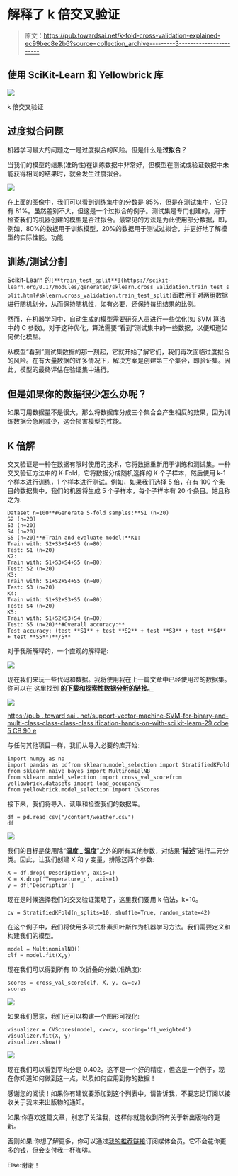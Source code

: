 # 解释了 k 倍交叉验证

> 原文：<https://pub.towardsai.net/k-fold-cross-validation-explained-ec99bec8e2b6?source=collection_archive---------3----------------------->

## 使用 SciKit-Learn 和 Yellowbrick 库

![](img/5b2390c9f4c480d0e336b202f52801c6.png)

k 倍交叉验证

## 过度拟合问题

机器学习最大的问题之一是过度拟合的风险。但是什么是**过拟合**？

当我们的模型的结果(准确性)在训练数据中非常好，但模型在测试或验证数据中未能获得相同的结果时，就会发生过度拟合。

![](img/939d2aa765389bd020660d0fc34142fc.png)

在上面的图像中，我们可以看到训练集中的分数是 85%，但是在测试集中，它只有 81%。虽然差别不大，但这是一个过拟合的例子。测试集是专门创建的，用于检查我们的机器创建的模型是否过拟合。最常见的方法是为此使用部分数据，即，例如，80%的数据用于训练模型，20%的数据用于测试过拟合，并更好地了解模型的实际性能。功能

## 训练/测试分割

Scikit-Learn 的`[**train_test_split**](https://scikit-learn.org/0.17/modules/generated/sklearn.cross_validation.train_test_split.html#sklearn.cross_validation.train_test_split)`函数用于对两组数据进行随机划分，从而保持随机性，如有必要，还保持每组结果的比例。

然而，在机器学习中，自动生成的模型需要研究人员进行一些优化(如 SVM 算法中的 C 参数)。对于这种优化，算法需要“看到”测试集中的一些数据，以便知道如何优化模型。

从模型“看到”测试集数据的那一刻起，它就开始了解它们，我们再次面临过度拟合的风险。在有大量数据的许多情况下，解决方案是创建第三个集合，即验证集。因此，模型的最终评估在验证集中进行。

## 但是如果你的数据很少怎么办呢？

如果可用数据量不是很大，那么将数据库分成三个集合会产生相反的效果，因为训练数据会急剧减少，这会损害模型的性能。

## K 倍解

交叉验证是一种在数据有限时使用的技术，它将数据重新用于训练和测试集。一种交叉验证方法中的 K-Fold，它将数据分成随机选择的 K 个子样本，然后使用 k-1 个样本进行训练，1 个样本进行测试。例如，如果我们选择 5 倍，在有 100 个条目的数据集中，我们的机器将生成 5 个子样本，每个子样本有 20 个条目。姑且称之为:

```
Dataset n=100**#Generate 5-fold samples:**S1 (n=20)
S2 (n=20)
S3 (n=20)
S4 (n=20)
S5 (n=20)**#Train and evaluate model:**K1:
Train with: S2+S3+S4+S5 (n=80)
Test: S1 (n=20)
K2:
Train with: S1+S3+S4+S5 (n=80)
Test: S2 (n=20)
K3:
Train with: S1+S2+S4+S5 (n=80)
Test: S3 (n=20)
K4:
Train with: S1+S2+S3+S5 (n=80)
Test: S4 (n=20)
K5:
Train with: S1+S2+S3+S4 (n=80)
Test: S5 (n=20)**#Overall accuracy:**
Test accuracy: (test **S1** + test **S2** + test **S3** + test **S4** + test **S5**)**/5**
```

对于我所解释的，一个直观的解释是:

![](img/5b2390c9f4c480d0e336b202f52801c6.png)

现在我们来玩一些代码和数据。我将使用我在上一篇文章中已经使用过的数据集。你可以在 这里找到 [**的下载和探索性数据分析的链接。**](/support-vector-machine-svm-for-binary-and-multiclass-classification-hands-on-with-scikit-learn-29cdbe5cb90e)

![](img/776297acfbbde58c8a2bef274aa758be.png)

[https://pub . toward sai . net/support-vector-machine-SVM-for-binary-and-multi-class-class-class-class ification-hands-on-with-sci kit-learn-29 cdbe 5 CB 90 e](/support-vector-machine-svm-for-binary-and-multiclass-classification-hands-on-with-scikit-learn-29cdbe5cb90e)

与任何其他项目一样，我们从导入必要的库开始:

```
import numpy as np
import pandas as pdfrom sklearn.model_selection import StratifiedKFold
from sklearn.naive_bayes import MultinomialNB
from sklearn.model_selection import cross_val_scorefrom yellowbrick.datasets import load_occupancy
from yellowbrick.model_selection import CVScores
```

接下来，我们将导入、读取和检查我们的数据库。

```
df = pd.read_csv("/content/weather.csv")
df
```

![](img/79ad2bdcad9ab4eda394d9982ee6fa69.png)

我们的目标是使用除“**温度 _ 温度**”之外的所有其他参数，对结果“**描述**”进行二元分类。因此，让我们创建 X 和 y 变量，排除这两个参数:

```
X = df.drop('Description', axis=1)
X = X.drop('Temperature_c', axis=1)
y = df['Description']
```

现在是时候选择我们的交叉验证策略了，这里我们要用 k 倍法，k=10。

```
cv = StratifiedKFold(n_splits=10, shuffle=True, random_state=42)
```

在这个例子中，我们将使用多项式朴素贝叶斯作为机器学习方法。我们需要定义和构建我们的模型。

```
model = MultinomialNB()
clf = model.fit(X,y)
```

现在我们可以得到所有 10 次折叠的分数(准确度):

```
scores = cross_val_score(clf, X, y, cv=cv)
scores
```

![](img/879458b103650015c0333a41b902af9a.png)

如果我们愿意，我们还可以构建一个图形可视化:

```
visualizer = CVScores(model, cv=cv, scoring='f1_weighted')
visualizer.fit(X, y)        
visualizer.show() 
```

![](img/d028b9986e7bd3027db44411e3a18684.png)

现在我们可以看到平均分是 0.402。这不是一个好的精度，但这是一个例子，现在你知道如何做到这一点，以及如何应用到你的数据！

感谢您的阅读！如果你有建议要添加到这个列表中，请告诉我，不要忘记订阅以接收关于我未来出版物的通知。

如果:你喜欢这篇文章，别忘了关注我，这样你就能收到所有关于新出版物的更新。

否则如果:你想了解更多，你可以通过[我的推荐链接](https://cdanielaam.medium.com/membership)订阅媒体会员。它不会花你更多的钱，但会支付我一杯咖啡。

Else:谢谢！